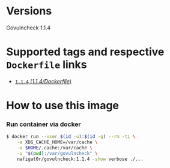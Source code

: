 # Versions
Govulncheck 1.1.4

# Supported tags and respective `Dockerfile` links
-	[`1.1.4` (*1.1.4/Dockerfile*)](https://github.com/nafigator/docker-library/blob/master/govulncheck/1.1.4/Dockerfile)

# How to use this image
### Run container via docker
```bash
$ docker run --user $(id -u):$(id -g) --rm -ti \
    -e XDG_CACHE_HOME=/var/cache \
    -v $HOME/.cache:/var/cache \
    -v "$(pwd):/var/govulncheck" \
    nafigat0r/govulncheck:1.1.4 -show verbose ./...
```
